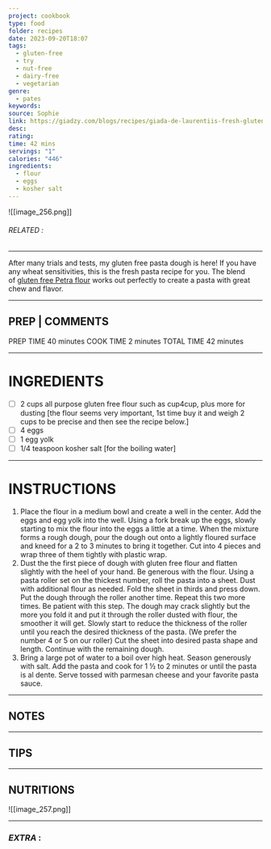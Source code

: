```yaml
---
project: cookbook
type: food
folder: recipes
date: 2023-09-20T18:07
tags:
  - gluten-free
  - try
  - nut-free
  - dairy-free
  - vegetarian
genre:
  - pates
keywords: 
source: Sophie
link: https://giadzy.com/blogs/recipes/giada-de-laurentiis-fresh-gluten-free-pasta
desc: 
rating: 
time: 42 mins
servings: "1"
calories: "446"
ingredients:
  - flour
  - eggs
  - kosher salt
---
```


![[image_256.png]]
###### *RELATED* : 
---
After many trials and tests, my gluten free pasta dough is here! If you have any wheat sensitivities, this is the fresh pasta recipe for you. The blend of [gluten free Petra flour](https://giadzy.com/products/petra-gluten-free-pasta-flour-2-2-lbs) works out perfectly to create a pasta with great chew and flavor.

---
## PREP | COMMENTS

PREP TIME 40 minutes
COOK TIME 2 minutes
TOTAL TIME 42 minutes

---
# INGREDIENTS

- [ ] 2 cups all purpose gluten free flour such as cup4cup, plus more for dusting [the flour seems very important, 1st time buy it and weigh 2 cups to be precise and then see the recipe below.]
- [ ] 4 eggs
- [ ] 1 egg yolk
- [ ] 1/4 teaspoon kosher salt [for the boiling water]

---
# INSTRUCTIONS

1. Place the flour in a medium bowl and create a well in the center. Add the eggs and egg yolk into the well. Using a fork break up the eggs, slowly starting to mix the flour into the eggs a little at a time. When the mixture forms a rough dough, pour the dough out onto a lightly floured surface and kneed for a 2 to 3 minutes to bring it together. Cut into 4 pieces and wrap three of them tightly with plastic wrap.
2. Dust the the first piece of dough with gluten free flour and flatten slightly with the heel of your hand. Be generous with the flour. Using a pasta roller set on the thickest number, roll the pasta into a sheet. Dust with additional flour as needed. Fold the sheet in thirds and press down. Put the dough through the roller another time. Repeat this two more times. Be patient with this step. The dough may crack slightly but the more you fold it and put it through the roller dusted with flour, the smoother it will get. Slowly start to reduce the thickness of the roller until you reach the desired thickness of the pasta. (We prefer the number 4 or 5 on our roller) Cut the sheet into desired pasta shape and length. Continue with the remaining dough.
3. Bring a large pot of water to a boil over high heat. Season generously with salt. Add the pasta and cook for 1 ½ to 2 minutes or until the pasta is al dente. Serve tossed with parmesan cheese and your favorite pasta sauce.

---
## NOTES



---
## TIPS



---
## NUTRITIONS

![[image_257.png]]

---
### *EXTRA* :



